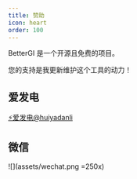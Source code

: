 ```yaml
---
title: 赞助
icon: heart
order: 100
---
```


BetterGI 是一个开源且免费的项目。

您的支持是我更新维护这个工具的动力！

## 爱发电

[⚡爱发电@huiyadanli](https://afdian.net/@huiyadanli)

## 微信
![](assets/wechat.png =250x)
